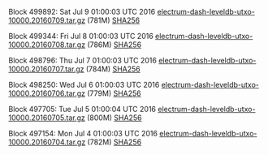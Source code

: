 Block 499892: Sat Jul  9 01:00:03 UTC 2016 [electrum-dash-leveldb-utxo-10000.20160709.tar.gz](https://transfer.sh/gSp31/electrum-dash-leveldb-utxo-10000.20160709.tar.gz) (781M) [SHA256](https://transfer.sh/8qLZb/electrum-dash-leveldb-utxo-10000.20160709.tar.gz.sha256)

Block 499344: Fri Jul  8 01:00:03 UTC 2016 [electrum-dash-leveldb-utxo-10000.20160708.tar.gz](https://transfer.sh/6Te1j/electrum-dash-leveldb-utxo-10000.20160708.tar.gz) (786M) [SHA256](https://transfer.sh/4fSFt/electrum-dash-leveldb-utxo-10000.20160708.tar.gz.sha256)

Block 498796: Thu Jul  7 01:00:03 UTC 2016 [electrum-dash-leveldb-utxo-10000.20160707.tar.gz](https://transfer.sh/740E3/electrum-dash-leveldb-utxo-10000.20160707.tar.gz) (784M) [SHA256](https://transfer.sh/gnReK/electrum-dash-leveldb-utxo-10000.20160707.tar.gz.sha256)

Block 498250: Wed Jul  6 01:00:03 UTC 2016 [electrum-dash-leveldb-utxo-10000.20160706.tar.gz](https://transfer.sh/P0qPj/electrum-dash-leveldb-utxo-10000.20160706.tar.gz) (779M) [SHA256](https://transfer.sh/jaFYi/electrum-dash-leveldb-utxo-10000.20160706.tar.gz.sha256)

Block 497705: Tue Jul  5 01:00:04 UTC 2016 [electrum-dash-leveldb-utxo-10000.20160705.tar.gz](https://transfer.sh/xCXKu/electrum-dash-leveldb-utxo-10000.20160705.tar.gz) (800M) [SHA256](https://transfer.sh/13QqwL/electrum-dash-leveldb-utxo-10000.20160705.tar.gz.sha256)

Block 497154: Mon Jul  4 01:00:03 UTC 2016 [electrum-dash-leveldb-utxo-10000.20160704.tar.gz](https://transfer.sh/12ZqBJ/electrum-dash-leveldb-utxo-10000.20160704.tar.gz) (782M) [SHA256](https://transfer.sh/oxbGZ/electrum-dash-leveldb-utxo-10000.20160704.tar.gz.sha256)
